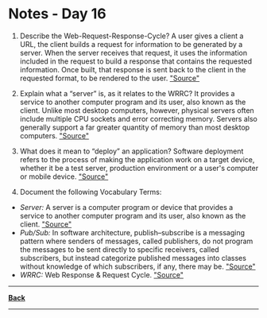 # Notes - Day 16

1. Describe the Web-Request-Response-Cycle? A user gives a client a URL, the client builds a request for information to be generated by a server. When the server receives that request, it uses the information included in the request to build a response that contains the requested information. Once built, that response is sent back to the client in the requested format, to be rendered to the user. <a href = "https://backend.turing.edu/module2/lessons/how_the_web_works_http">"Source"</a>

2. Explain what a “server” is, as it relates to the WRRC? It provides a service to another computer program and its user, also known as the client. Unlike most desktop computers, however, physical servers often include multiple CPU sockets and error correcting memory. Servers also generally support a far greater quantity of memory than most desktop computers. <a href = "https://whatis.techtarget.com/definition/server">"Source"</a>

3. What does it mean to “deploy” an application? Software deployment refers to the process of making the application work on a target device, whether it be a test server, production environment or a user's computer or mobile device.  <a href = "https://www.sumologic.com/glossary/software-deployment/#:~:text=The%20Software%20Deployment%20Process%20Defined,on%20a%20server%20or%20device.&text=Software%20deployment%20refers%20to%20the%20process%20of%20making%20the%20application,user's%20computer%20or%20mobile%20device.">"Source"</a>

4. Document the following Vocabulary Terms:

- *Server:* A server is a computer program or device that provides a service to another computer program and its user, also known as the client. <a href = "https://whatis.techtarget.com/definition/server">"Source"</a>
- *Pub/Sub:* In software architecture, publish–subscribe is a messaging pattern where senders of messages, called publishers, do not program the messages to be sent directly to specific receivers, called subscribers, but instead categorize published messages into classes without knowledge of which subscribers, if any, there may be. <a href = "https://en.wikipedia.org/wiki/Publish%E2%80%93subscribe_pattern">"Source"</a>
- *WRRC:* Web Response & Request Cycle. <a href = "https://medium.com/@jen_strong/the-request-response-cycle-of-the-web-1b7e206e9047">"Source"</a>

---
**<a href = "https://github.com/scottie-l/reading-notes/tree/main/reading-notes-401">Back</a>**

---
